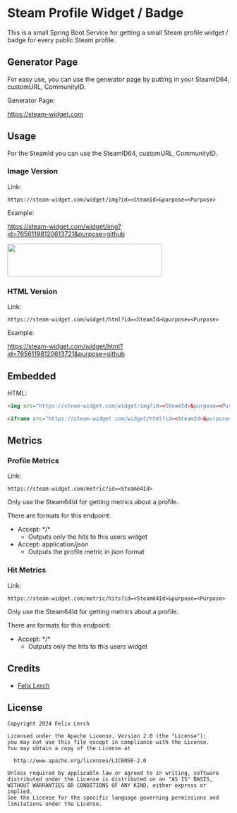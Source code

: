 Steam Profile Widget / Badge
==================

This is a small Spring Boot Service for getting a small Steam profile widget / badge for every public Steam profile.

## Generator Page

For easy use, you can use the generator page by putting in your SteamID64, customURL, CommunityID.

Generator Page:

https://steam-widget.com

## Usage

For the SteamId you can use the SteamID64, customURL, CommunityID.

### Image Version

Link:
```
https://steam-widget.com/widget/img?id=<SteamId>&purpose=<Purpose>
```

Example:

https://steam-widget.com/widget/img?id=76561198120613721&purpose=github

<img src="https://steam-widget.com/widget/img?id=76561198120613721&purpose=github" width="350" height="75">

### HTML Version

Link:
```
https://steam-widget.com/widget/html?id=<SteamId>&purpose=<Purpose>
```

Example:

https://steam-widget.com/widget/html?id=76561198120613721&purpose=github

## Embedded

HTML:
```HTML
<img src="https://steam-widget.com/widget/img?id=<SteamId>&purpose=<Purpose>" width="350" height="75">
```

```HTML
<iframe src="https://steam-widget.com/widget/html?id=<SteamId>&purpose=<Purpose>" style="border: 0" width="325" height="75"></iframe>
```

## Metrics

### Profile Metrics

Link:
```
https://steam-widget.com/metric?id=<Steam64Id>
```

Only use the Steam64Id for getting metrics about a profile.

There are formats for this endpoint:
- Accept: \*/\*
  - Outputs only the hits to this users widget
- Accept: application/json
  - Outputs the profile metric in json format

### Hit Metrics

Link:
```
https://steam-widget.com/metric/hits?id=<Steam64Id>&purpose=<Purpose>
```

Only use the Steam64Id for getting metrics about a profile.

There are formats for this endpoint:
- Accept: \*/\*
  - Outputs only the hits to this users widget

## Credits

- [Felix Lerch](https://github.com/felixlerch)

## License


    Copyright 2024 Felix Lerch
    
    Licensed under the Apache License, Version 2.0 (the "License");
    you may not use this file except in compliance with the License.
    You may obtain a copy of the License at
    
      http://www.apache.org/licenses/LICENSE-2.0
    
    Unless required by applicable law or agreed to in writing, software
    distributed under the License is distributed on an "AS IS" BASIS,
    WITHOUT WARRANTIES OR CONDITIONS OF ANY KIND, either express or implied.
    See the License for the specific language governing permissions and
    limitations under the License.
